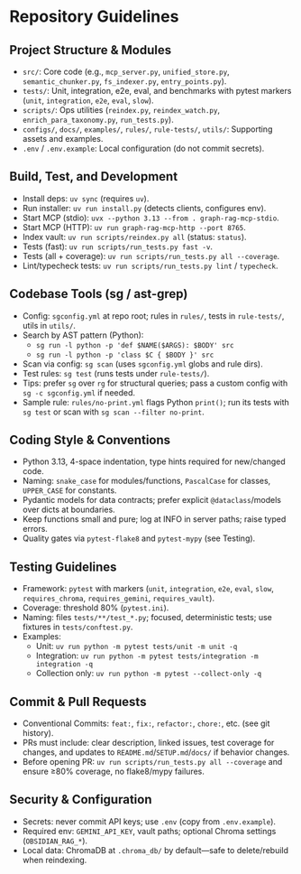 # Repository Guidelines

## Project Structure & Modules
- `src/`: Core code (e.g., `mcp_server.py`, `unified_store.py`, `semantic_chunker.py`, `fs_indexer.py`, `entry_points.py`).
- `tests/`: Unit, integration, e2e, eval, and benchmarks with pytest markers (`unit`, `integration`, `e2e`, `eval`, `slow`).
- `scripts/`: Ops utilities (`reindex.py`, `reindex_watch.py`, `enrich_para_taxonomy.py`, `run_tests.py`).
- `configs/`, `docs/`, `examples/`, `rules/`, `rule-tests/`, `utils/`: Supporting assets and examples.
- `.env` / `.env.example`: Local configuration (do not commit secrets).

## Build, Test, and Development
- Install deps: `uv sync` (requires `uv`).
- Run installer: `uv run install.py` (detects clients, configures env).
- Start MCP (stdio): `uvx --python 3.13 --from . graph-rag-mcp-stdio`.
- Start MCP (HTTP): `uv run graph-rag-mcp-http --port 8765`.
- Index vault: `uv run scripts/reindex.py all` (status: `status`).
- Tests (fast): `uv run scripts/run_tests.py fast -v`.
- Tests (all + coverage): `uv run scripts/run_tests.py all --coverage`.
- Lint/typecheck tests: `uv run scripts/run_tests.py lint` / `typecheck`.

## Codebase Tools (sg / ast-grep)
- Config: `sgconfig.yml` at repo root; rules in `rules/`, tests in `rule-tests/`, utils in `utils/`.
- Search by AST pattern (Python):
  - `sg run -l python -p 'def $NAME($ARGS): $BODY' src`
  - `sg run -l python -p 'class $C { $BODY }' src`
- Scan via config: `sg scan` (uses `sgconfig.yml` globs and rule dirs).
- Test rules: `sg test` (runs tests under `rule-tests/`).
- Tips: prefer `sg` over `rg` for structural queries; pass a custom config with `sg -c sgconfig.yml` if needed.
- Sample rule: `rules/no-print.yml` flags Python `print()`; run its tests with `sg test` or scan with `sg scan --filter no-print`.

## Coding Style & Conventions
- Python 3.13, 4-space indentation, type hints required for new/changed code.
- Naming: `snake_case` for modules/functions, `PascalCase` for classes, `UPPER_CASE` for constants.
- Pydantic models for data contracts; prefer explicit `@dataclass`/models over dicts at boundaries.
- Keep functions small and pure; log at INFO in server paths; raise typed errors.
- Quality gates via `pytest-flake8` and `pytest-mypy` (see Testing).

## Testing Guidelines
- Framework: `pytest` with markers (`unit`, `integration`, `e2e`, `eval`, `slow`, `requires_chroma`, `requires_gemini`, `requires_vault`).
- Coverage: threshold 80% (`pytest.ini`).
- Naming: files `tests/**/test_*.py`; focused, deterministic tests; use fixtures in `tests/conftest.py`.
- Examples:
  - Unit: `uv run python -m pytest tests/unit -m unit -q`
  - Integration: `uv run python -m pytest tests/integration -m integration -q`
  - Collection only: `uv run python -m pytest --collect-only -q`

## Commit & Pull Requests
- Conventional Commits: `feat:`, `fix:`, `refactor:`, `chore:`, etc. (see git history).
- PRs must include: clear description, linked issues, test coverage for changes, and updates to `README.md`/`SETUP.md`/`docs/` if behavior changes.
- Before opening PR: `uv run scripts/run_tests.py all --coverage` and ensure ≥80% coverage, no flake8/mypy failures.

## Security & Configuration
- Secrets: never commit API keys; use `.env` (copy from `.env.example`).
- Required env: `GEMINI_API_KEY`, vault paths; optional Chroma settings (`OBSIDIAN_RAG_*`).
- Local data: ChromaDB at `.chroma_db/` by default—safe to delete/rebuild when reindexing.
